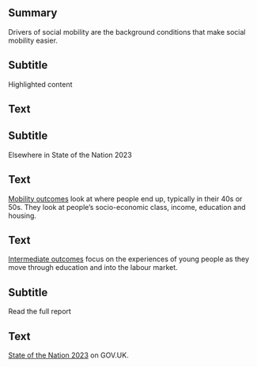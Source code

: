 ## Summary
Drivers of social mobility are the background conditions that make social mobility easier.

## Subtitle
Highlighted content

## Text
<div class="grid grid3 grid-three-quarters">
    <div class="govuk-body"></div>
    <div class="govuk-body"></div>
    <div class="govuk-body"></div>
</div>

## Subtitle
Elsewhere in State of the Nation 2023

## Text
<a href="/mobility_outcomes" class="govuk-link">Mobility outcomes</a> look at where people end up, typically in their 40s or 50s. They look at people’s socio-economic class, income, education and housing.

## Text
<a href="/intermediate_outcomes" class="govuk-link">Intermediate outcomes</a> focus on the experiences of young people as they move through education and into the labour market.

## Subtitle
Read the full report
 
## Text
<a href="#" class="govuk-link">State of the Nation 2023</a> on GOV.UK.
